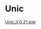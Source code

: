 # Unic


[Unic_V.0.21.exe]([https://github.com/NaloK7/Unique/tree/11b2e5d8a8de0a18ab97d1ab5e28f0bd1117ff01/build](https://github.com/NaloK7/Unique/tree/Unic_V.0.21/build)/Unic_V.0.21)
